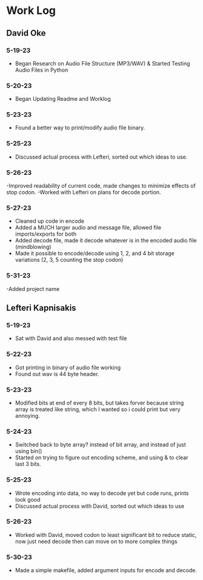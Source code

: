 # Work Log

## David Oke

### 5-19-23

- Began Research on Audio File Structure (MP3/WAV) & Started Testing Audio Files in Python

### 5-20-23

- Began Updating Readme and Worklog

### 5-23-23

- Found a better way to print/modify audio file binary.

### 5-25-23

- Discussed actual process with Lefteri, sorted out which ideas to use.

### 5-26-23

-Improved readability of current code, made changes to minimize effects of stop codon.
-Worked with Lefteri on plans for decode portion.

### 5-27-23

- Cleaned up code in encode
- Added a MUCH larger audio and message file, allowed file imports/exports for both
- Added decode file, made it decode whatever is in the encoded audio file (mindblowing)
- Made it possible to encode/decode using 1, 2, and 4 bit storage variations (2, 3, 5 counting the stop codon)

### 5-31-23

-Added project name

## Lefteri Kapnisakis

### 5-19-23

- Sat with David and also messed with test file

### 5-22-23

- Got printing in binary of audio file working
- Found out wav is 44 byte header.

### 5-23-23

- Modified bits at end of every 8 bits, but takes forver because string array is treated like string, which I wanted so i could print but very annoying.

### 5-24-23

- Switched back to byte array? instead of bit array, and instead of just using bin()
- Started on trying to figure out encoding scheme, and using & to clear last 3 bits.

### 5-25-23

- Wrote encoding into data, no way to decode yet but code runs, prints look good
- Discussed actual process with David, sorted out which ideas to use

### 5-26-23

- Worked with David, moved codon to least significant bit to reduce static, now just need decode then can move on to more complex things

### 5-30-23

- Made a simple makefile, added argument inputs for encode and decode.